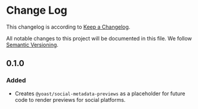 # Change Log

This changelog is according to [Keep a Changelog](http://keepachangelog.com).

All notable changes to this project will be documented in this file.
We follow [Semantic Versioning](http://semver.org/).

## 0.1.0


### Added

* Creates `@yoast/social-metadata-previews` as a placeholder for future code to render previews for social platforms. 

